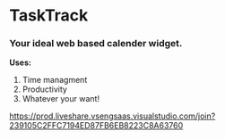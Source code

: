 # TaskTrack

### Your ideal web based calender widget.

**Uses:**
1. Time managment
2. Productivity
3. Whatever your want!


https://prod.liveshare.vsengsaas.visualstudio.com/join?239105C2FFC7194ED87FB6EB8223C8A63760
